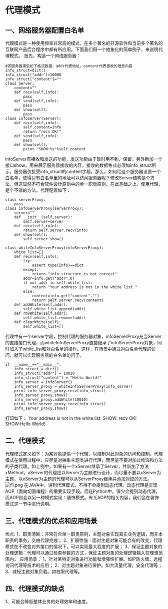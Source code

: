 # 代理模式

## 一、网络服务器配置白名单

代理模式是一种使用频率非常高的模式，在多个著名的开源软件和当前多个著名的互联网产品后台程序中都有所应用。下面我们用一个抽象化的简单例子，来说明代理模式。
首先，构造一个网络服务器：

```
#该服务器接受如下格式数据，addr代表地址，content代表接收的信息内容
info_struct=dict()
info_struct["addr"]=10000
info_struct["content"]=""
class Server:
    content=""
    def recv(self,info):
        pass
    def send(self,info):
        pass
    def show(self):
        pass
class infoServer(Server):
    def recv(self,info):
        self.content=info
        return "recv OK!"
    def send(self,info):
        pass
    def show(self):
        print "SHOW:%s"%self.content
```

infoServer有接收和发送的功能，发送功能由于暂时用不到，保留。另外新加一个接口show，用来展示服务器接收的内容。接收的数据格式必须如info_struct所示，服务器仅接受info_struct的content字段。那么，如何给这个服务器设置一个白名单，使得只有白名单里的地址可以访问服务器呢？修改Server结构是个方法，但这显然不符合软件设计原则中的单一职责原则。在此基础之上，使用代理，是个不错的方法。代理配置如下：

```
class serverProxy:
    pass
class infoServerProxy(serverProxy):
    server=""
    def __init__(self,server):
        self.server=server
    def recv(self,info):
        return self.server.recv(info)
    def show(self):
        self.server.show()

class whiteInfoServerProxy(infoServerProxy):
    white_list=[]
    def recv(self,info):
        try:
            assert type(info)==dict
        except:
            return "info structure is not correct"
        addr=info.get("addr",0)
        if not addr in self.white_list:
            return "Your address is not in the white list."
        else:
            content=info.get("content","")
            return self.server.recv(content)
    def addWhite(self,addr):
        self.white_list.append(addr)
    def rmvWhite(self,addr):
        self.white_list.remove(addr)
    def clearWhite(self):
        self.white_list=[]
```

代理中有一个server字段，控制代理的服务器对象，infoServerProxy充当Server的直接接口代理，而whiteInfoServerProxy直接继承了infoServerProxy对象，同时加入了white_list和对白名单的操作。这样，在场景中通过对白名单代理的访问，就可以实现服务器的白名单访问了。

```
if  __name__=="__main__":
    info_struct = dict()
    info_struct["addr"] = 10010
    info_struct["content"] = "Hello World!"
    info_server = infoServer()
    info_server_proxy = whiteInfoServerProxy(info_server)
    print info_server_proxy.recv(info_struct)
    info_server_proxy.show()
    info_server_proxy.addWhite(10010)
    print info_server_proxy.recv(info_struct)
    info_server_proxy.show()
```

打印如下：
Your address is not in the white list.
SHOW:
recv OK!
SHOW:Hello World!

## 二、代理模式

代理模式定义如下：为某对象提供一个代理，以控制对此对象的访问和控制。代理模式在使用过程中，应尽量对抽象主题类进行代理，而尽量不要对加过修饰和方法的子类代理。如上例中，如果有一个xServer继承了Server，并新加了方法xMethod，xServer的代理应以Server为主题进行设计，而尽量不要以xServer为主题，以xServer为主题的代理可以从ServerProxy继承并添加对应的方法。
![f1.png](http://ata2-img.cn-hangzhou.img-pub.aliyun-inc.com/651b419d706989c57083ad35e71d1029.png)
在JAVA中，讲到代理模式，不得不会提到动态代理。动态代理是实现AOP（面向切面编程）的重要实现手段。而在Python中，很少会提到动态代理，而AOP则会以另一种模式实现：装饰模式。有关AOP的相关内容，我们会在装饰模式这一节中进行说明。

## 三、代理模式的优点和应用场景

优点:
1、职责清晰：非常符合单一职责原则，主题对象实现真实业务逻辑，而非本职责的事务，交由代理完成；
2、扩展性强：面对主题对象可能会有的改变，代理模式在不改变对外接口的情况下，可以实现最大程度的扩展；
3、保证主题对象的处理逻辑：代理可以通过检查参数的方式，保证主题对象的处理逻辑输入在理想范围内。
应用场景：
1、针对某特定对象进行功能和增强性扩展。如IP防火墙、远程访问代理等技术的应用；
2、对主题对象进行保护。如大流量代理，安全代理等；
3、减轻主题对象负载。如权限代理等。

## 四、代理模式的缺点

1、可能会降低整体业务的处理效率和速度。